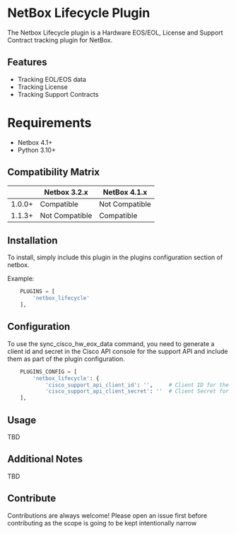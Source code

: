 # NetBox Lifecycle Plugin

The Netbox Lifecycle plugin is a Hardware EOS/EOL, License and Support Contract tracking plugin for NetBox.

## Features

* Tracking EOL/EOS data
* Tracking License
* Tracking Support Contracts

# Requirements

* Netbox 4.1+
* Python 3.10+

## Compatibility Matrix

|        | Netbox 3.2.x   | NetBox 4.1.x   | 
|--------|----------------|----------------|
| 1.0.0+ | Compatible     | Not Compatible |
| 1.1.3+ | Not Compatible | Compatible     |

## Installation

To install, simply include this plugin in the plugins configuration section of netbox.

Example:
```python
    PLUGINS = [
        'netbox_lifecycle'
    ],
```

## Configuration

To use the sync_cisco_hw_eox_data command, you need to generate a client id and secret in the Cisco API console
for the support API and include them as part of the plugin configuration.

```python
    PLUGINS_CONFIG = [
        'netbox_lifecycle': {
            'cisco_support_api_client_id': '',     # Client ID for the Cisco Support API
            'cisco_support_api_client_secret': ''  # Client Secret for the Cisco Support API
    ],
```

## Usage

TBD

## Additional Notes

TBD

## Contribute

Contributions are always welcome!  Please open an issue first before contributing as the scope is going to be kept
intentionally narrow

